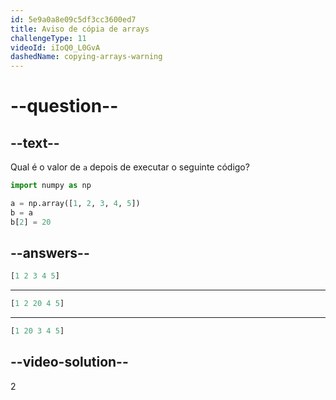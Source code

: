 ```yaml
---
id: 5e9a0a8e09c5df3cc3600ed7
title: Aviso de cópia de arrays
challengeType: 11
videoId: iIoQ0_L0GvA
dashedName: copying-arrays-warning
---
```


# --question--

## --text--

Qual é o valor de `a` depois de executar o seguinte código?

```py
import numpy as np

a = np.array([1, 2, 3, 4, 5])
b = a
b[2] = 20
```

## --answers--

```python
[1 2 3 4 5]
```

---

```python
[1 2 20 4 5]
```

---

```python
[1 20 3 4 5]
```

## --video-solution--

2


